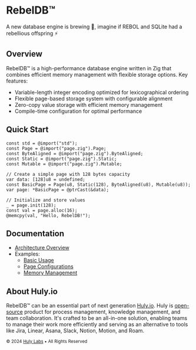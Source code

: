 # RebelDB™

A new database engine is brewing 🧪, imagine if REBOL and SQLite had a rebellious offspring ⚡️

## Overview

RebelDB™ is a high-performance database engine written in Zig that combines efficient memory management with flexible storage options. Key features:

- Variable-length integer encoding optimized for lexicographical ordering
- Flexible page-based storage system with configurable alignment
- Zero-copy value storage with efficient memory management
- Compile-time configuration for optimal performance

## Quick Start

```zig
const std = @import("std");
const Page = @import("page.zig").Page;
const ByteAligned = @import("page.zig").ByteAligned;
const Static = @import("page.zig").Static;
const Mutable = @import("page.zig").Mutable;

// Create a simple page with 128 bytes capacity
var data: [128]u8 = undefined;
const BasicPage = Page(u8, Static(128), ByteAligned(u8), Mutable(u8));
var page: *BasicPage = @ptrCast(&data);

// Initialize and store values
_ = page.init(128);
const val = page.alloc(16);
@memcpy(val, "Hello, RebelDB!");
```

## Documentation

- [Architecture Overview](docs/architecture.md)
- Examples:
  - [Basic Usage](docs/examples/basic_usage.zig)
  - [Page Configurations](docs/examples/page_configuration.zig)
  - [Memory Management](docs/examples/memory_management.zig)

## About Huly.io

RebelDB™ can be an essential part of next generation [Huly.io](https://huly.io). Huly is [open-source](https://github.com/hcengineering) product
for process management, knowledge management, and team collaboration. It's crafted to be an all-in-one solution,
enabling teams to manage their work more efficiently and serving as an alternative to tools like Jira, Linear, Asana, Slack, Notion, Motion, and Roam.

<sup>© 2024 [Huly Labs](https://hulylabs.com) • All Rights Reserved</sup>
